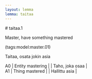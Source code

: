 ```yaml
---
layout: lemma
lemma: taitaa
---
```


<div class="sense">
# <span class="sensename">taitaa.1</span>

<span class="description">Master, have something mastered</span>

(tags:model:master.01)

<span class="description">Taitaa, osata jokin asia</span>

A0 | Entity mastering |   | Taho, joka osaa |  
A1 | Thing mastered |   | Hallittu asia |  

</div>


